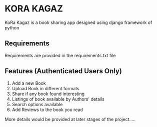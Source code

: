 # KORA KAGAZ
KoRa Kagaz is a book sharing app designed using django framework of python

## Requirements
Requirements are provided in the requirements.txt file

## Features (Authenticated Users Only)
1. Add a new Book
2. Upload Book in different formats
3. Share if any book found interesting
4. Listings of book available by Authors' details
5. Search options available
6. Add Reviews to the book you read

More details would be provided at later stages of the project.....
